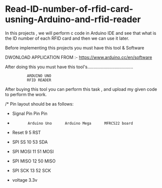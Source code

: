 # Read-ID-number-of-rfid-card-usning-Arduino-and-rfid-reader
In this projects , we will perform c code in Arduino IDE and see that what is the ID number of each RFID card and then we can use it later.

Before implementing this projects you must have this tool & Software

DWONLOAD APPLICATION FROM :- https://www.arduino.cc/en/software

After doing this you must have this tool's.....................................

              ARDUINO UNO 
              RFID READER
After buying this tool you can perform this task , and upload my given code to perform the work.


/* Pin layout should be as follows:
 * Signal     Pin              Pin               Pin
 *            Arduino Uno      Arduino Mega      MFRC522 board
 * Reset               9                5                 RST
 * SPI SS              10               53                SDA
 * SPI MOSI            11               51                MOSI
 * SPI MISO            12               50                MISO
 * SPI SCK             13               52                SCK
 
 
 * voltage 3.3v  
